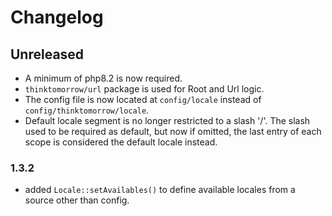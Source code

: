 # Changelog

## Unreleased
- A minimum of php8.2 is now required.
- `thinktomorrow/url` package is used for Root and Url logic. 
- The config file is now located at `config/locale` instead of `config/thinktomorrow/locale`.
- Default locale segment is no longer restricted to a slash '/'. The slash used to be required as default, but now if omitted, the last entry of each scope is considered the default locale instead.

### 1.3.2
- added `Locale::setAvailables()` to define available locales from a source other than config.
